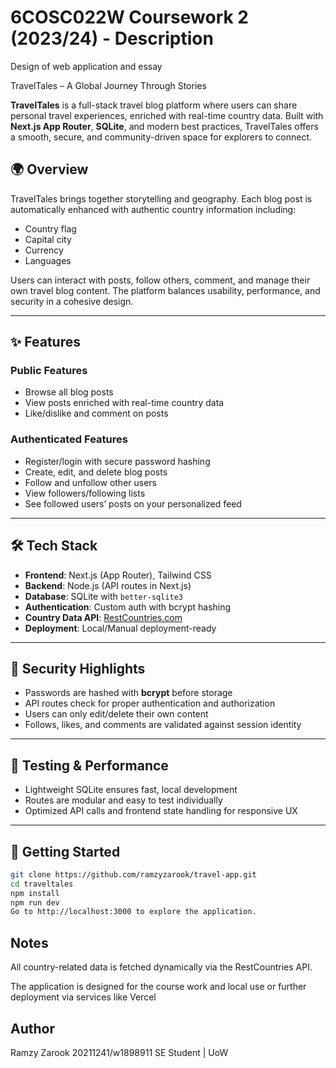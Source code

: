 # 6COSC022W Coursework 2 (2023/24) - Description

Design of web application and essay

TravelTales – A Global Journey Through Stories

**TravelTales** is a full-stack travel blog platform where users can share personal travel experiences, enriched with real-time country data. Built with **Next.js App Router**, **SQLite**, and modern best practices, TravelTales offers a smooth, secure, and community-driven space for explorers to connect.

## 🌍 Overview

TravelTales brings together storytelling and geography. Each blog post is automatically enhanced with authentic country information including:

- Country flag
- Capital city
- Currency
- Languages

Users can interact with posts, follow others, comment, and manage their own travel blog content. The platform balances usability, performance, and security in a cohesive design.

---

## ✨ Features

### Public Features

- Browse all blog posts
- View posts enriched with real-time country data
- Like/dislike and comment on posts

### Authenticated Features

- Register/login with secure password hashing
- Create, edit, and delete blog posts
- Follow and unfollow other users
- View followers/following lists
- See followed users’ posts on your personalized feed

---

## 🛠️ Tech Stack

- **Frontend**: Next.js (App Router), Tailwind CSS
- **Backend**: Node.js (API routes in Next.js)
- **Database**: SQLite with `better-sqlite3`
- **Authentication**: Custom auth with bcrypt hashing
- **Country Data API**: [RestCountries.com](https://restcountries.com)
- **Deployment**: Local/Manual deployment-ready

---

## 🔐 Security Highlights

- Passwords are hashed with **bcrypt** before storage
- API routes check for proper authentication and authorization
- Users can only edit/delete their own content
- Follows, likes, and comments are validated against session identity

---

## 🧪 Testing & Performance

- Lightweight SQLite ensures fast, local development
- Routes are modular and easy to test individually
- Optimized API calls and frontend state handling for responsive UX

---

## 🚀 Getting Started

```bash
git clone https://github.com/ramzyzarook/travel-app.git
cd traveltales
npm install
npm run dev
Go to http://localhost:3000 to explore the application.

```
## Notes
All country-related data is fetched dynamically via the RestCountries API.

The application is designed for the course work and local use or further deployment via services like Vercel

## Author
Ramzy Zarook
20211241/w1898911
SE Student | UoW